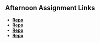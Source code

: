 ## Afternoon Assignment Links

* **[Repo](https://github.com/ItsBup/fs-journal)**
* **[Repo](https://github.com/ItsBup/cool-site)**
* **[Repo](https://github.com/ItsBup/Evil-Bowling)**
* **[Repo](https://github.com/ItsBup/BandClone)**
